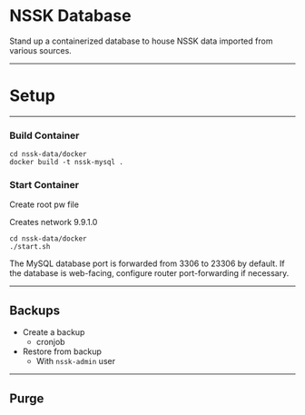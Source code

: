 # NSSK Database

Stand up a containerized database to house NSSK data imported from various sources.

---
# Setup

---

### Build Container

```
cd nssk-data/docker
docker build -t nssk-mysql .
```

### Start Container

Create root pw file

Creates network 9.9.1.0



```
cd nssk-data/docker
./start.sh
```

The MySQL database port is forwarded from 3306 to 23306 by default.
If the database is web-facing, configure router port-forwarding if necessary.

---

## Backups

* Create a backup
  * cronjob
* Restore from backup
  * With `nssk-admin` user

---

## Purge

